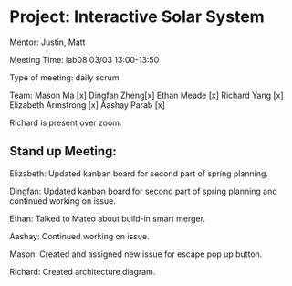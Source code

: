  # Project: Interactive Solar System

 Mentor: Justin, Matt

 Meeting Time: lab08 03/03 13:00-13:50

 Type of meeting: daily scrum

 Team: Mason Ma [x]
 Dingfan Zheng[x]
 Ethan Meade [x]
 Richard Yang [x]
 Elizabeth Armstrong [x]
 Aashay Parab [x]

 Richard is present over zoom.

 ## Stand up Meeting:

 Elizabeth: Updated kanban board for second part of spring planning.

 Dingfan: Updated kanban board for second part of spring planning and continued working on issue.

 Ethan: Talked to Mateo about build-in smart merger.

 Aashay: Continued working on issue.

 Mason: Created and assigned new issue for escape pop up button.

 Richard: Created architecture diagram.

